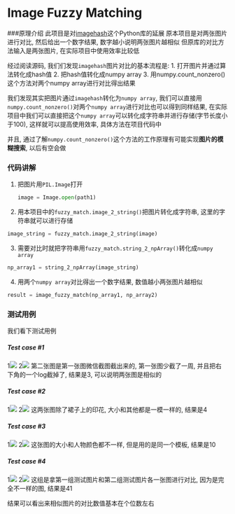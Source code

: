 # Image Fuzzy Matching    

###原理介绍 
此项目是对[imagehash](https://github.com/JohannesBuchner/imagehash)这个Python库的延展
原本项目是对两张图片进行对比, 然后给出一个数字结果, 数字越小说明两张图片越相似
但原库的对比方法输入是两张图片, 在实际项目中使用效率比较低

经过阅读源码, 我们们发现`imagehash`图片对比的基本流程是:
	1. 打开图片并通过算法转化成hash值
	2. 把hash值转化成numpy array
	3. 用numpy.count_nonzero()这个方法对两个numpy array进行对比得出结果

我们发现其实把图片通过`imagehash`转化为`numpy array`, 我们可以直接用`numpy.count_nonzero()`对两个`numpy array`进行对比也可以得到同样结果, 在实际项目中我们可以直接把这个`numpy array`可以转化成字符串并进行存储(字节长度小于100), 这样就可以提高使用效率, 具体方法在项目代码中

并且, 通过了解`numpy.count_nonzero()`这个方法的工作原理有可能实现**图片的模糊搜索**, 以后有空会做

### 代码讲解 
1. 把图片用`PIL.Image`打开
	```python
	image = Image.open(path1)
	```
2. 用本项目中的`fuzzy_match.image_2_string()`把图片转化成字符串, 这里的字符串就可以进行存储
```python
image_string = fuzzy_match.image_2_string(image)
```
3. 需要对比时就把字符串用`fuzzy_match.string_2_npArray()`转化成`numpy array`
```python
np_array1 = string_2_npArray(image_string)
```
4. 用两个`numpy array`对比得出一个数字结果, 数值越小两张图片越相似
```python
result = image_fuzzy_match(np_array1, np_array2)
```

### 测试用例 
我们看下测试用例

##### Test case #1  
1![](image/set1_a.png)
2![](image/set1_b.png)
第二张图是第一张图微信截图截出来的, 第一张图少截了一周, 并且把右下角的一个log截掉了, 结果是3, 可以说明两张图是相似的

##### Test case #2   
1![](image/set2_a.png)
2![](image/set2_b.png)
这两张图除了裙子上的印花, 大小和其他都是一模一样的, 结果是4

##### Test case #3   
1![](image/set3_a.png)
2![](image/set3_b.png)
这张图的大小和人物颜色都不一样, 但是用的是同一个模板, 结果是10

##### Test case #4   
1![](image/set1_a.png)
2![](image/set2_a.png)
这组是拿第一组测试图片和第二组测试图片各一张图进行对比, 因为是完全不一样的图, 结果是41

结果可以看出来相似图片的对比数值基本在个位数左右